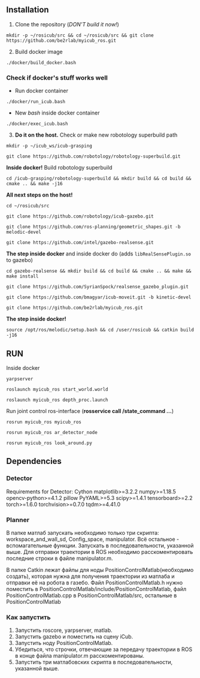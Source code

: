 ## Installation

1. Clone the repository (*DON'T build it now!*) 

```
mkdir -p ~/rosicub/src && cd ~/rosicub/src && git clone https://github.com/be2rlab/myicub_ros.git
```

2. Build docker image

```
./docker/build_docker.bash
```

### Check if docker's stuff works well

* Run docker container

```
./docker/run_icub.bash
```

* New *bash* inside docker container

```
./docker/exec_icub.bash
```

3. **Do it on the host.** Check or make new robotology superbuild path

```
mkdir -p ~/icub_ws/icub-grasping
```

```
git clone https://github.com/robotology/robotology-superbuild.git
```

**Inside docker!** Build robotology superbuild

```
cd /icub-grasping/robotology-superbuild && mkdir build && cd build && cmake .. && make -j16
```

**All next steps on the host!**

```
cd ~/rosicub/src
```

```
git clone https://github.com/robotology/icub-gazebo.git
```

```
git clone https://github.com/ros-planning/geometric_shapes.git -b melodic-devel
```

```
git clone https://github.com/intel/gazebo-realsense.git
```

**The step inside docker** and inside docker do (adds `libRealSensePlugin.so` to gazebo)

```
cd gazebo-realsense && mkdir build && cd build && cmake .. && make && make install
```

```
git clone https://github.com/SyrianSpock/realsense_gazebo_plugin.git
```

```
git clone https://github.com/bmagyar/icub-moveit.git -b kinetic-devel
```

```
git clone https://github.com/be2rlab/myicub_ros.git
```

**The step inside docker!**

```
source /opt/ros/melodic/setup.bash && cd /user/rosicub && catkin build -j16
```


## RUN

Inside docker 

```
yarpserver
```

```
roslaunch myicub_ros start_world.world
```

```
roslaunch myicub_ros depth_proc.launch
```

Run joint control ros-interface (**rosservice call /state_command ...**)

```
rosrun myicub_ros myicub_ros
```

```
rosrun myicub_ros ar_detector_node
```

```
rosrun myicub_ros look_around.py
```





## Dependencies

### Detector

Requirements for Detector:
Cython
matplotlib>=3.2.2
numpy>=1.18.5
opencv-python>=4.1.2
pillow
PyYAML>=5.3
scipy>=1.4.1
tensorboard>=2.2
torch>=1.6.0
torchvision>=0.7.0
tqdm>=4.41.0


### Planner

В папке матлаб запускать необходимо только три скрипта: workspace_and_wall_sd, Config_space, manipulator. Всё остальное - вспомагательные функции.
Запускать в последовательности, указанной выше.
Для отправки траектории в ROS необходимо расскоментировать последние строки в файле manipulator.m.

В папке Catkin лежат файлы для ноды PositionControlMatlab(необходимо создать), которая нужна для получения траектории из матлаба и отправки её на робота в газебо. Файл PositionControlMatlab.h  нужно поместить в PositionControlMatlab/include/PositionControlMatlab, файл PositionControlMatlab.cpp в PositionControlMatlab/src, остальные в PositionControlMatlab

### Как запустить
1. Запустить roscore, yarpserver, matlab.
2. Запустить gazebo и поместить на сцену  iCub.
3. Запустить ноду PositionControlMatlab.
4. Убедиться, что строчки, отвечающие за передачу траектории в ROS в конце файла manipulator.m расскоментированы.
5. Запустить три матлабовских скрипта в последовательности, указанной выше.


```bash
```

